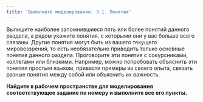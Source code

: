 ```yaml
---
title: 'Выполните моделирование: 3.1. Понятия'
---
```


Выпишите наиболее запомнившиеся пять или более понятий данного раздела,
а рядом укажите понятия, с которыми они у вас больше всего связаны.
Другие понятия могут быть из вашего текущего мировоззрения, то есть
необязательно приводить только основные понятия данного раздела.
Проговорите эти понятия с сокурсниками, коллегами или близкими.
Например, можно попробовать объяснить эти понятия простым языком,
привести примеры из своего опыта, связать разные понятия между собой или
объяснить их важность.

**Найдите в рабочем пространстве для моделирования соответствующее
задание по номеру и выполните все его пункты.**
